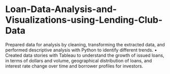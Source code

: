 # Loan-Data-Analysis-and-Visualizations-using-Lending-Club-Data
Prepared data for analysis by cleaning, transforming the extracted data, and performed descriptive analysis with Python to identify different trends.
• Created data stories with Tableau to understand the growth of issued loans, in terms of dollars and volume, geographical distribution of loans, and interest rate change over time and borrower profiles for investors.
